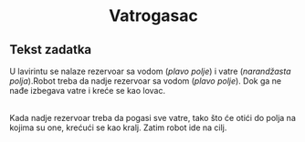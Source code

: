 ﻿<h1 align ="center"> Vatrogasac </h1>

## Tekst zadatka

<p>

U lavirintu se nalaze rezervoar sa vodom (*plavo polje*) i vatre (*narandžasta polja*).Robot treba da nadje rezervoar sa vodom (*plavo polje*). Dok ga ne nađe izbegava vatre i kreće se kao lovac.<br><br>

Kada nadje rezervoar treba da pogasi sve vatre, tako što će otići do polja na kojima su one, krećući se kao kralj. Zatim robot ide na cilj.

</p>
